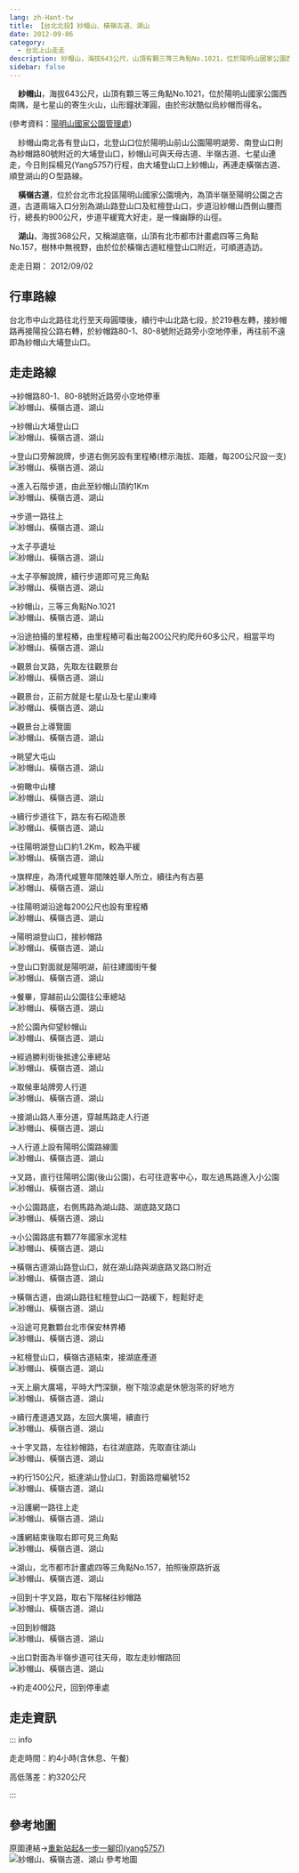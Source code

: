 ```yaml
---
lang: zh-Hant-tw
title: 【台北北投】紗帽山、橫嶺古道、湖山
date: 2012-09-06
category: 
  - 台北上山走走
description: 紗帽山，海拔643公尺，山頂有顆三等三角點No.1021，位於陽明山國家公園西南隅，是七星山的寄生火山，山形鐘狀渾圓，由於形狀酷似烏紗帽而得名。(參考資料：[陽明山國家公園管理處](http://www.ymsnp.gov.tw/nweb/index.php?option=com_linemap&view=linemap&id=19&Itemid=132)) 紗帽山南北各有登山口，北登山口位於陽明山前山公園陽明湖旁、南登山口則為紗帽路80號附近的大埔登山口，紗帽山可與天母古道、半嶺古道、七星山連走，今日則採楊兄(Yang5757)行程，由大埔登山口上紗帽山，再連走橫嶺古道、順登湖山的Ｏ型路線。 橫嶺古道，位於台北市北投區陽明山國家公園境內，為頂半嶺至陽明公園之古道，古道兩端入口分別為湖山路登山口及紅檀登山口，步道沿紗帽山西側山腰而行，總長約900公尺，步道平緩寬大好走，是一條幽靜的山徑。 湖山，海拔368公尺，又稱湖底嶺，山頂有北市都市計畫處四等三角點No.157，樹林中無視野，由於位於橫嶺古道紅檀登山口附近，可順道造訪。
sidebar: false
---
```


    **紗帽山**，海拔643公尺，山頂有顆三等三角點No.1021，位於陽明山國家公園西南隅，是七星山的寄生火山，山形鐘狀渾圓，由於形狀酷似烏紗帽而得名。

(參考資料：[陽明山國家公園管理處](http://www.ymsnp.gov.tw/nweb/index.php?option=com_linemap&view=linemap&id=19&Itemid=132))  

    紗帽山南北各有登山口，北登山口位於陽明山前山公園陽明湖旁、南登山口則為紗帽路80號附近的大埔登山口，紗帽山可與天母古道、半嶺古道、七星山連走，今日則採楊兄(Yang5757)行程，由大埔登山口上紗帽山，再連走橫嶺古道、順登湖山的Ｏ型路線。  

<!-- more -->

    **橫嶺古道**，位於台北市北投區陽明山國家公園境內，為頂半嶺至陽明公園之古道，古道兩端入口分別為湖山路登山口及紅檀登山口，步道沿紗帽山西側山腰而行，總長約900公尺，步道平緩寬大好走，是一條幽靜的山徑。  

    **湖山**，海拔368公尺，又稱湖底嶺，山頂有北市都市計畫處四等三角點No.157，樹林中無視野，由於位於橫嶺古道紅檀登山口附近，可順道造訪。

走走日期： 2012/09/02

## 行車路線 
台北市中山北路往北行至天母圓環後，續行中山北路七段，於219巷左轉，接紗帽路再接陽投公路右轉，於紗帽路80-1、80-8號附近路旁小空地停車，再往前不遠即為紗帽山大埔登山口。

## 走走路線
→紗帽路80-1、80-8號附近路旁小空地停車  
![紗帽山、橫嶺古道、湖山](https://1013399.github.io/image-3/184/232744544_l.jpg)

→紗帽山大埔登山口  
![紗帽山、橫嶺古道、湖山](https://1013399.github.io/image-3/184/232744620_l.jpg)

→登山口旁解說牌，步道右側另設有里程樁(標示海拔、距離，每200公尺設一支)  
![紗帽山、橫嶺古道、湖山](https://1013399.github.io/image-3/184/232744631_l.jpg)

→進入石階步道，由此至紗帽山頂約1Km  
![紗帽山、橫嶺古道、湖山](https://1013399.github.io/image-3/184/232744633_l.jpg)

→步道一路往上  
![紗帽山、橫嶺古道、湖山](https://1013399.github.io/image-3/184/232744638_l.jpg)

→太子亭遺址  
![紗帽山、橫嶺古道、湖山](https://1013399.github.io/image-3/184/232744642_l.jpg)

→太子亭解說牌，續行步道即可見三角點  
![紗帽山、橫嶺古道、湖山](https://1013399.github.io/image-3/184/232744645_l.jpg)

→紗帽山，三等三角點No.1021  
![紗帽山、橫嶺古道、湖山](https://1013399.github.io/image-3/184/232744647_l.jpg)

→沿途拍攝的里程樁，由里程樁可看出每200公尺約爬升60多公尺，相當平均  
![紗帽山、橫嶺古道、湖山](https://1013399.github.io/image-3/184/232744626_l.jpg)

→觀景台叉路，先取左往觀景台  
![紗帽山、橫嶺古道、湖山](https://1013399.github.io/image-3/184/232744649_l.jpg)

→觀景台，正前方就是七星山及七星山東峰  
![紗帽山、橫嶺古道、湖山](https://1013399.github.io/image-3/184/232744661_l.jpg)

→觀景台上導覽圖  
![紗帽山、橫嶺古道、湖山](https://1013399.github.io/image-3/184/232744669_l.jpg)

→眺望大屯山  
![紗帽山、橫嶺古道、湖山](https://1013399.github.io/image-3/184/232744666_l.jpg)

→俯瞰中山樓  
![紗帽山、橫嶺古道、湖山](https://1013399.github.io/image-3/184/232744673_l.jpg)

→續行步道往下，路左有石砌造景  
![紗帽山、橫嶺古道、湖山](https://1013399.github.io/image-3/184/232744676_l.jpg)

→往陽明湖登山口約1.2Km，較為平緩  
![紗帽山、橫嶺古道、湖山](https://1013399.github.io/image-3/184/232744681_l.jpg)

→旗桿座，為清代咸豐年間陳姓舉人所立，續往內有古墓  
![紗帽山、橫嶺古道、湖山](https://1013399.github.io/image-3/184/232744690_l.jpg)

→往陽明湖沿途每200公尺也設有里程樁  
![紗帽山、橫嶺古道、湖山](https://1013399.github.io/image-3/184/232744695_l.jpg)

→陽明湖登山口，接紗帽路  
![紗帽山、橫嶺古道、湖山](https://1013399.github.io/image-3/184/232744701_l.jpg)

→登山口對面就是陽明湖，前往建國街午餐  
![紗帽山、橫嶺古道、湖山](https://1013399.github.io/image-3/184/232744713_l.jpg)

→餐畢，穿越前山公園往公車總站  
![紗帽山、橫嶺古道、湖山](https://1013399.github.io/image-3/184/232744717_l.jpg)

→於公園內仰望紗帽山  
![紗帽山、橫嶺古道、湖山](https://1013399.github.io/image-3/184/232744720_l.jpg)

→經過勝利街後抵達公車總站  
![紗帽山、橫嶺古道、湖山](https://1013399.github.io/image-3/184/232744722_l.jpg)

→取候車站牌旁人行道  
![紗帽山、橫嶺古道、湖山](https://1013399.github.io/image-3/184/232744723_l.jpg)

→接湖山路人車分道，穿越馬路走人行道  
![紗帽山、橫嶺古道、湖山](https://1013399.github.io/image-3/184/232744724_l.jpg)

→人行道上設有陽明公園路線圖  
![紗帽山、橫嶺古道、湖山](https://1013399.github.io/image-3/184/232744728_l.jpg)

→叉路，直行往陽明公園(後山公園)，右可往遊客中心，取左過馬路進入小公園  
![紗帽山、橫嶺古道、湖山](https://1013399.github.io/image-3/184/232744730_l.jpg)

→小公園路底，右側馬路為湖山路、湖底路叉路口  
![紗帽山、橫嶺古道、湖山](https://1013399.github.io/image-3/184/232744731_l.jpg)

→小公園路底有顆77年國家水泥柱  
![紗帽山、橫嶺古道、湖山](https://1013399.github.io/image-3/184/232744743_l.jpg)

→橫嶺古道湖山路登山口，就在湖山路與湖底路叉路口附近  
![紗帽山、橫嶺古道、湖山](https://1013399.github.io/image-3/184/232744757_l.jpg)

→橫嶺古道，由湖山路往紅檀登山口一路緩下，輕鬆好走  
![紗帽山、橫嶺古道、湖山](https://1013399.github.io/image-3/184/232744768_l.jpg)

→沿途可見數顆台北市保安林界樁  
![紗帽山、橫嶺古道、湖山](https://1013399.github.io/image-3/184/232744775_l.jpg)

→紅檀登山口，橫嶺古道結束，接湖底產道  
![紗帽山、橫嶺古道、湖山](https://1013399.github.io/image-3/184/232744782_l.jpg)

→天上廟大廣場，平時大門深鎖，樹下陰涼處是休憩泡茶的好地方  
![紗帽山、橫嶺古道、湖山](https://1013399.github.io/image-3/184/232744784_l.jpg)

→續行產道遇叉路，左回大廣場，續直行  
![紗帽山、橫嶺古道、湖山](https://1013399.github.io/image-3/184/232744791_l.jpg)

→十字叉路，左往紗帽路，右往湖底路，先取直往湖山  
![紗帽山、橫嶺古道、湖山](https://1013399.github.io/image-3/184/232744795_l.jpg)

→約行150公尺，抵達湖山登山口，對面路燈編號152  
![紗帽山、橫嶺古道、湖山](https://1013399.github.io/image-3/184/232744796_l.jpg)

→沿護網一路往上走  
![紗帽山、橫嶺古道、湖山](https://1013399.github.io/image-3/184/232744801_l.jpg)

→護網結束後取右即可見三角點  
![紗帽山、橫嶺古道、湖山](https://1013399.github.io/image-3/184/232744803_l.jpg)

→湖山，北市都市計畫處四等三角點No.157，拍照後原路折返  
![紗帽山、橫嶺古道、湖山](https://1013399.github.io/image-3/184/232744809_l.jpg)

→回到十字叉路，取右下階梯往紗帽路  
![紗帽山、橫嶺古道、湖山](https://1013399.github.io/image-3/184/232744812_l.jpg)

→回到紗帽路  
![紗帽山、橫嶺古道、湖山](https://1013399.github.io/image-3/184/232744813_l.jpg)

→出口對面為半嶺步道可往天母，取左走紗帽路回  
![紗帽山、橫嶺古道、湖山](https://1013399.github.io/image-3/184/232744817_l.jpg)

→約走400公尺，回到停車處

## 走走資訊

::: info

走走時間：約4小時(含休息、午餐)

高低落差：約320公尺

:::

## 參考地圖
原圖連結→[重新站起&一步一腳印(yang5757)](http://blog.xuite.net/yang5757/blog/28056038)  
![紗帽山、橫嶺古道、湖山 參考地圖](https://1013399.github.io/image-3/184/232744848_l.jpg)
